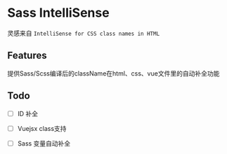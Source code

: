 # Sass IntelliSense

灵感来自 `IntelliSense for CSS class names in HTML`
## Features

提供Sass/Scss编译后的className在html、css、vue文件里的自动补全功能
## Todo

- [ ] ID 补全

- [ ] Vuejsx class支持

- [ ] Sass 变量自动补全